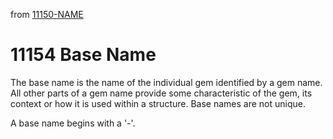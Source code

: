 from [11150-NAME](11150-NAME.md)
# 11154 Base Name

The base name is the name of the individual gem identified by a gem name. All other parts of a gem name provide some characteristic of the gem, its context or how it is used within a structure. Base names are not unique.

A base name begins with a '-'.